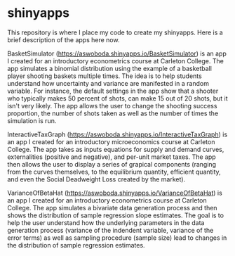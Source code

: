 shinyapps
=========

This repository is where I place my code to create my shinyapps. Here is a brief description of the apps here now.

BasketSimulator (https://aswoboda.shinyapps.io/BasketSimulator) is an app I created for an introductory econometrics course at Carleton College. The app simulates a binomial distribution using the example of a basketball player shooting baskets multiple times. The idea is to help students understand how uncertainty and variance are manifested in a random variable. For instance, the default settings in the app show that a shooter who typically makes 50 percent of shots, can make 15 out of 20 shots, but it isn't very likely. The app allows the user to change the shooting success proportion, the number of shots taken as well as the number of times the simulation is run.

InteractiveTaxGraph (https://aswoboda.shinyapps.io/InteractiveTaxGraph) is an app I created for an introductory microeconomics course at Carleton College. The app takes as inputs equations for supply and demand curves, externalities (positive and negative), and per-unit market taxes. The app then allows the user to display a series of grapical components (ranging from the curves themselves, to the equilibrium quantity, efficient quantity, and even the Social Deadweight Loss created by the market).

VarianceOfBetaHat (https://aswoboda.shinyapps.io/VarianceOfBetaHat) is an app I created for an introductory econometrics course at Carleton College. The app simulates a bivariate data generation process and then shows the distribution of sample regression slope estimates. The goal is to help the user understand how the underlying parameters in the data generation process (variance of the indendent variable, variance of the error terms) as well as sampling procedure (sample size) lead to changes in the distribution of sample regression estimates.